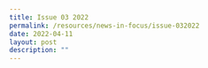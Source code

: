 ```yaml
---
title: Issue 03 2022
permalink: /resources/news-in-focus/issue-032022
date: 2022-04-11
layout: post
description: ""
---
```

